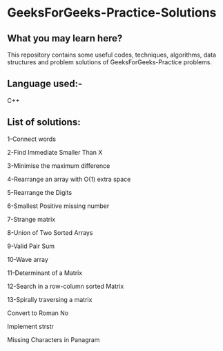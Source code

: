 # GeeksForGeeks-Practice-Solutions

## What you may learn here?

This repository contains some useful codes, techniques, algorithms, data structures and problem solutions of GeeksForGeeks-Practice problems.

## Language used:-
C++

## List of solutions:

1-Connect words

2-Find Immediate Smaller Than X

3-Minimise the maximum difference

4-Rearrange an array with O(1) extra space

5-Rearrange the Digits

6-Smallest Positive missing number

7-Strange matrix

8-Union of Two Sorted Arrays

9-Valid Pair Sum

10-Wave array

11-Determinant of a Matrix

12-Search in a row-column sorted Matrix

13-Spirally traversing a matrix

Convert to Roman No

Implement strstr 

Missing Characters in Panagram


